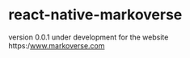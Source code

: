 # react-native-markoverse
version 0.0.1 under development for the website https:/www.markoverse.com

